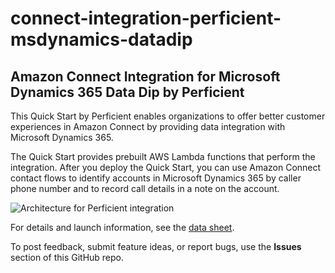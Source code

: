 # connect-integration-perficient-msdynamics-datadip
## Amazon Connect Integration for Microsoft Dynamics 365 Data Dip by Perficient

This Quick Start by Perficient enables organizations to offer better customer experiences in Amazon Connect by providing data integration with Microsoft Dynamics 365.

The Quick Start provides prebuilt AWS Lambda functions that perform the integration. After you deploy the Quick Start, you can use Amazon Connect contact flows to identify accounts in Microsoft Dynamics 365 by caller phone number and to record call details in a note on the account.

![Architecture for Perficient integration](https://d0.awsstatic.com/partner-network/QuickStart/connect/connect-integration-perficient-architecture.png)

For details and launch information, see the [data sheet](https://aws.amazon.com/quickstart/connect/microsoft-dynamics-data-dip-by-perficient/).

To post feedback, submit feature ideas, or report bugs, use the **Issues** section of this GitHub repo.

